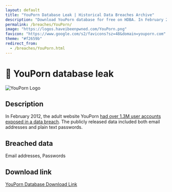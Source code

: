 ```yaml
---
layout: default
title: "YouPorn Database Leak | Historical Data Breaches Archive"
description: "Download YouPorn database for free on HDBA. In February 2012, the adult website YouPorn had over 1.3M user accounts exposed in a data breach. The publicly released data included both email addresses and plain text passwords."
permalink: /breaches/YouPorn/
image: "https://logos.haveibeenpwned.com/YouPorn.png"
favicon: "https://www.google.com/s2/favicons?sz=48&domain=youporn.com"
theme: "#f2659b"
redirect_from:
  - /breaches/YouPorn.html
---
```


# 🔞 YouPorn database leak

![YouPorn Logo](https://logos.haveibeenpwned.com/YouPorn.png)

## Description

In February 2012, the adult website YouPorn <a href="https://redirect.trace.rip/?url=http://www.huffingtonpost.com/2012/02/22/youporn-hacked-email-addresses-passwords_n_1294502.html" target="_blank" rel="noopener">had over 1.3M user accounts exposed in a data breach</a>. The publicly released data included both email addresses and plain text passwords.

## Breached data

Email addresses, Passwords

## Download link

<a href="https://vault.trace.rip/public/share/ByWXGBOJps3LcnWXbz9Erg" target="_blank" rel="noopener">YouPorn Database Download Link</a>
